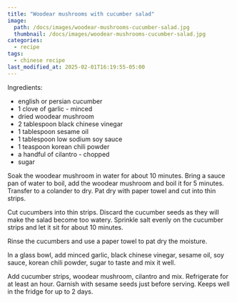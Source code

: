 ```yaml
---
title: "Woodear mushrooms with cucumber salad"
image: 
  path: /docs/images/woodear-mushrooms-cucumber-salad.jpg
  thumbnail: /docs/images/woodear-mushrooms-cucumber-salad.jpg
categories:
  - recipe
tags:
  - chinese recipe
last_modified_at: 2025-02-01T16:19:55-05:00
---
```


Ingredients:
* english or persian cucumber
* 1 clove of garlic - minced
* dried woodear mushroom
* 2 tablespoon black chinese vinegar
* 1 tablespoon sesame oil
* 1 tablespoon low sodium soy sauce 
* 1 teaspoon korean chili powder
* a handful of cilantro - chopped
* sugar 

Soak the woodear mushroom in water for about 10 minutes. Bring a sauce pan of water to boil, add the woodear mushroom and boil it for 5 minutes. Transfer to a colander to dry. Pat dry with paper towel and cut into thin strips.

Cut cucumbers into thin strips. Discard the cucumber seeds as they will make the salad become too watery. Sprinkle salt evenly on the cucumber strips and let it sit for about 10 minutes.

Rinse the cucumbers and use a paper towel to pat dry the moisture.

In a glass bowl, add minced garlic, black chinese vinegar, sesame oil, soy sauce, korean chili powder, sugar to taste and mix it well.

Add cucumber strips, woodear mushroom, cilantro and mix. Refrigerate for at least an hour. Garnish with sesame seeds just before serving. Keeps well in the fridge for up to 2 days.



